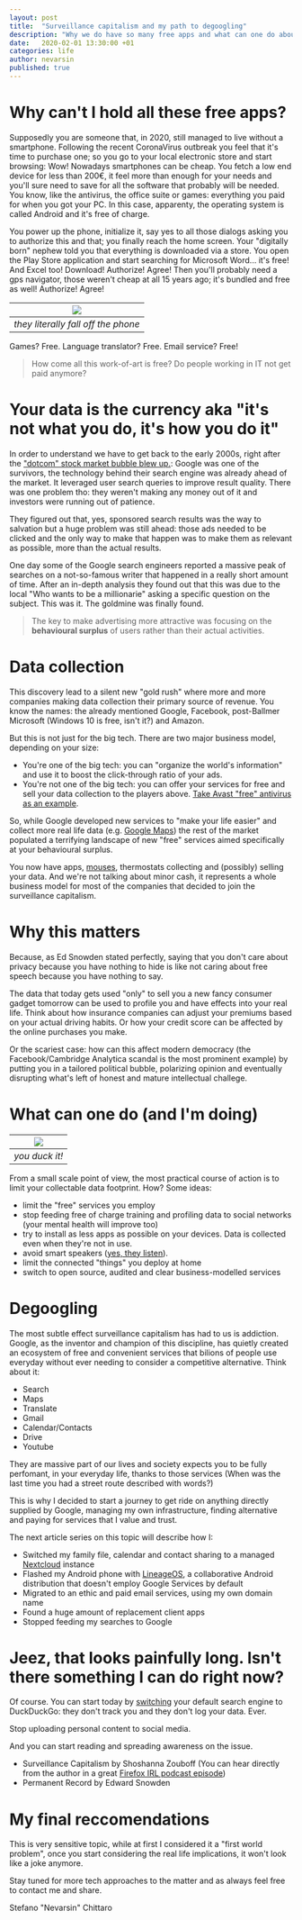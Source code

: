 ```yaml
---
layout: post
title:  "Surveillance capitalism and my path to degoogling"
description: "Why we do have so many free apps and what can one do about it"
date:   2020-02-01 13:30:00 +01
categories: life
author: nevarsin
published: true
---
```


# Why can't I hold all these free apps?
Supposedly you are someone that, in 2020, still managed to live without a smartphone. Following the recent CoronaVirus outbreak you feel that it's time to purchase one; so you go to your local electronic store and start browsing: Wow! Nowadays smartphones can be cheap. You fetch a low end device for less than 200€, it feel more than enough for your needs and you'll sure need to save for all the software that probably will be needed. You know, like the antivirus, the office suite or games: everything you paid for when you got your PC. In this case, apparenty, the operating system is called Android and it's free of charge.

You power up the phone, initialize it, say yes to all those dialogs asking you to authorize this and that; you finally reach the home screen. Your "digitally born" nephew told you that everything is downloaded via a store. You open the Play Store application and start searching for Microsoft Word... it's free! And Excel too! Download! Authorize! Agree! Then you'll probably need a gps navigator, those weren't cheap at all 15 years ago; it's bundled and free as well! Authorize! Agree! 

|![]({{site.baseurl}}/images/degoogle_limes.png)|
|:--:| 
| *they literally fall off the phone* |

Games? Free. Language translator? Free. Email service? Free!

> How come all this work-of-art is free? Do people working in IT not get paid anymore?

# Your data is the currency aka "it's not what you do, it's how you do it"
In order to understand we have to get back to the early 2000s, right after the ["dotcom" stock market bubble blew up.](https://en.wikipedia.org/wiki/Dot-com_bubble): Google was one of the survivors, the technology behind their search engine was already ahead of the market. It leveraged user search queries to improve result quality. There was one problem tho: they weren't making any money out of it and investors were running out of patience.

They figured out that, yes, sponsored search results was the way to salvation but a huge problem was still ahead: those ads needed to be clicked and the only way to make that happen was to make them as relevant as possible, more than the actual results.

One day some of the Google search engineers reported a massive peak of searches on a not-so-famous writer that happened in a really short amount 
of time. After an in-depth analysis they found out that this was due to the local "Who wants to be a millionarie" asking a specific question on the subject. This was it. The goldmine was finally found. 

> The key to make advertising more attractive was focusing on the **behavioural surplus** of users rather than their actual activities. 

# Data collection
This discovery lead to a silent new "gold rush" where more and more companies making data collection their primary source of revenue. You know the names: the already mentioned Google, Facebook, post-Ballmer Microsoft (Windows 10 is free, isn't it?) and Amazon. 

But this is not just for the big tech. There are two major business model, depending on your size:
- You're one of the big tech: you can "organize the world's information" and use it to boost the click-through ratio of your ads. 
- You're not one of the big tech: you can offer your services for free and sell your data collection to the players above. [Take Avast "free" antivirus as an example](https://www.pcmag.com/news/the-cost-of-avasts-free-antivirus-companies-can-spy-on-your-clicks). 

So, while Google developed new services to "make your life easier" and collect more real life data (e.g. [Google Maps](https://www.inverse.com/article/32886-google-map-privacy-variation)) the rest of the market populated a terrifying landscape of new "free" services aimed specifically at your behavioural surplus. 

You now have apps, [mouses](https://www.theverge.com/2020/2/6/21126245/wacom-tablet-app-tracking-google-analytics), thermostats collecting and (possibly) selling your data. And we're not talking about minor cash, it represents a whole business model for most of the companies that decided to join the surveillance capitalism.

# Why this matters
Because, as Ed Snowden stated perfectly, saying that you don't care about privacy because you have nothing to hide is like not caring about free speech because you have nothing to say.

The data that today gets used "only" to sell you a new fancy consumer gadget tomorrow can be used to profile you and have effects into your real life. Think about how insurance companies can adjust your premiums based on your actual driving habits. Or how your credit score can be affected by the online purchases you make. 

Or the scariest case: how can this affect modern democracy (the Facebook/Cambridge Analytica scandal is the most prominent example) by putting you in a tailored political bubble, polarizing opinion and eventually disrupting what's left of honest and mature intellectual challege.

# What can one do (and I'm doing)

|![]({{site.baseurl}}/images/degoogle_duckduckgo.png)|
|:--:| 
| *you duck it!* |

From a small scale point of view, the most practical course of action is to limit your collectable data footprint. How? Some ideas:
- limit the "free" services you employ
- stop feeding free of charge training and profiling data to social networks (your mental health will improve too)
- try to install as less apps as possible on your devices. Data is collected even when they're not in use.
- avoid smart speakers ([yes, they listen](https://www.consumerreports.org/smart-speakers/smart-speakers-that-listen-when-they-shouldnt/)).
- limit the connected "things" you deploy at home
- switch to open source, audited and clear business-modelled services

# Degoogling
The most subtle effect surveillance capitalism has had to us is addiction. Google, as the inventor and champion of this discipline, has quietly created an ecosystem of free and convenient services that bilions of people use everyday without ever needing to consider a competitive alternative. Think about it:
- Search
- Maps
- Translate
- Gmail
- Calendar/Contacts
- Drive
- Youtube

They are massive part of our lives and society expects you to be fully perfomant, in your everyday life, thanks to those services (When was the last time you had a street route described with words?)

This is why I decided to start a journey to get ride on anything directly supplied by Google, managing my own infrastructure, finding alternative and paying for services that I value and trust.

The next article series on this topic will describe how I:
- Switched my family file, calendar and contact sharing to a managed [Nextcloud](https://nextcloud.com/) instance
- Flashed my Android phone with [LineageOS](https://lineageos.org/), a collaborative Android distribution that doesn't employ Google Services by default
- Migrated to an ethic and paid email services, using my own domain name 
- Found a huge amount of replacement client apps 
- Stopped feeding my searches to Google

# Jeez, that looks painfully long. Isn't there something I can do right now?
Of course. You can start today by [switching](https://duckduckgo.com/install) your default search engine to DuckDuckGo: they don't track you and they don't log your data. Ever.

Stop uploading personal content to social media.

And you can start reading and spreading awareness on the issue.
- Surveillance Capitalism by Shoshanna Zouboff (You can hear directly from the author in a great [Firefox IRL podcast episode](https://irlpodcast.org/season4/episode5/))
- Permanent Record by Edward Snowden

# My final reccomendations
This is very sensitive topic, while at first I considered it a "first world problem", once you start considering the real life implications, it won't look like a joke anymore.

Stay tuned for more tech approaches to the matter and as always feel free to contact me and share.

Stefano "Nevarsin" Chittaro 

